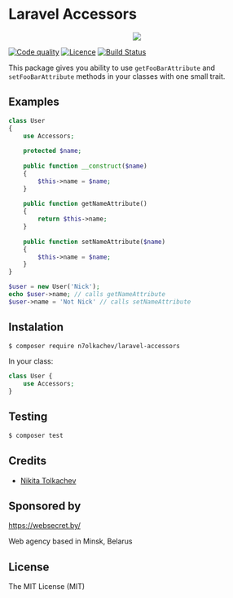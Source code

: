 # Laravel Accessors

<p align="center">
<a href="https://websecret.by"><img src="https://websecret.by/images/logo-github.png" /></a>
</p>

[![Code quality](https://img.shields.io/scrutinizer/g/n7olkachev/laravel-accessors.svg?style=flat-square)](https://scrutinizer-ci.com/g/n7olkachev/laravel-accessors/)
[![Licence](https://img.shields.io/packagist/l/n7olkachev/laravel-accessors.svg?style=flat-square)](https://packagist.org/packages/n7olkachev/laravel-accessors)
[![Build Status](https://travis-ci.org/n7olkachev/laravel-accessors.svg?branch=master)](https://travis-ci.org/n7olkachev/laravel-accessors)

This package gives you ability to use `getFooBarAttribute` and `setFooBarAttribute` methods in your classes with one small trait.

## Examples

```php
class User
{
    use Accessors;
    
    protected $name;
    
    public function __construct($name)
    {
        $this->name = $name;
    }
    
    public function getNameAttribute()
    {
        return $this->name;
    }
    
    public function setNameAttribute($name)
    {
        $this->name = $name;
    }
}

$user = new User('Nick');
echo $user->name; // calls getNameAttribute
$user->name = 'Not Nick' // calls setNameAttribute
```

## Instalation

```bash
$ composer require n7olkachev/laravel-accessors
```

In your class:
```php
class User {
    use Accessors;
}
```

## Testing

``` bash
$ composer test
```

## Credits

- [Nikita Tolkachev](https://github.com/n7olkachev)

## Sponsored by

https://websecret.by/

Web agency based in Minsk, Belarus

## License

The MIT License (MIT)
